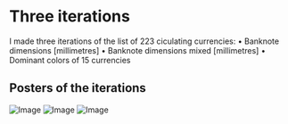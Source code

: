 # Three iterations

I made three iterations of the list of 223 ciculating currencies:
• Banknote dimensions [millimetres]
• Banknote dimensions mixed [millimetres]
• Dominant colors of 15 currencies

## Posters of the iterations

![Image](poste01.jpg)
![Image](poste02.jpg)
![Image](poste03.jpg)

